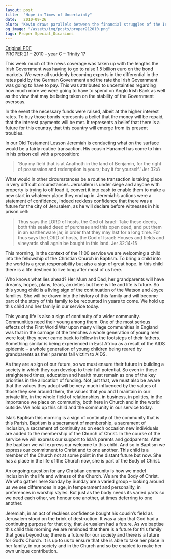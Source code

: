 ```yaml
---
layout: post
title:  "Hope in Times of Uncertainty"
date:   2010-09-26
blurb: "Kevin draws parallels between the financial struggles of the Irish Government and the biblical story of Jeremiah's land purchase during Jerusalem's siege. He emphasizes the importance of hope and confidence in the future, as exemplified by the baptism of a child in the congregation. The sermon underlines the need to invest in the future through education and health, and to instill values that will shape the next generation."
og_image: "/assets/img/posts/proper212010.png"
tags: Proper Special_Occasions
---
```

[Original PDF](/assets/pdf/proper212010.pdf)    
PROPER 21 – 2010 – year C – Trinity 17

This week much of the news coverage was taken up with the lengths the Irish Government was having to go to raise 1.5 billion euro on the bond markets. We were all suddenly becoming experts in the differential in the rates paid by the German Government and the rate the Irish Government was going to have to pay. This was attributed to uncertainties regarding how much more we were going to have to spend on Anglo Irish Bank as well as the view that may be being taken on the stability of the Government overseas.

In the event the necessary funds were raised, albeit at the higher interest rates. To buy those bonds represents a belief that the money will be repaid, that the interest payments will be met. It represents a belief that there is a future for this country, that this country will emerge from its present troubles.

In our Old Testament Lesson Jeremiah is conducting what on the surface would be a fairly routine transaction. His cousin Hanamel has come to him in his prison cell with a proposition:

> 'Buy my field that is at Anathoth in the land of Benjamin, for the right of possession and redemption is yours; buy it for yourself.' Jer 32:8

What would in other circumstances be a routine transaction is taking place in very difficult circumstances. Jerusalem is under siege and anyone with property is trying to off load it, convert it into cash to enable them to make a new start in whatever place they end up in. Jeremiah’s actions were a statement of confidence, indeed reckless confidence that there was a future for the city of Jerusalem, as he will declare before witnesses in his prison cell:

> Thus says the LORD of hosts, the God of Israel: Take these deeds, both this sealed deed of purchase and this open deed, and put them in an earthenware jar, in order that they may last for a long time. For thus says the LORD of hosts, the God of Israel: Houses and fields and vineyards shall again be bought in this land. Jer 32:14-15

This morning, in the context of the 11:00 service we are welcoming a child into the fellowship of the Christian Church in Baptism. To bring a child into the world is a great responsibility but also a sign of great hope. In this child there is a life destined to live long after most of us here.

Who knows what lies ahead? Her Mum and Dad, her grandparents will have dreams, hopes, plans, fears, anxieties but here is life and life is future. So this young child is a living sign of the continuation of the Watson and Joyce families. She will be drawn into the history of this family and will become part of the story of this family to be recounted in years to come. We hold up this child and her family in our service today.

This young life is also a sign of continuity of a wider community. Communities need their young among them. One of the most serious effects of the First World War upon many village communities in England was that in the carnage of the trenches a whole generation of young men were lost; they never came back to follow in the footsteps of their fathers. Something similar is being experienced in East Africa as a result of the AIDS epidemic – a whole generation of young children being reared by grandparents as their parents fall victim to AIDS.

As they are a sign of our future, so we must ensure their future in building a society in which they can develop to their full potential. So even in these straightened times, education and health must remain as one of the key priorities in the allocation of funding. Not just that, we must also be aware that the values they adopt will be very much influenced by the values of those they see around them, the values that you and I maintain in our private life, in the whole field of relationships, in business, in politics, in the importance we place on community, both here in Church and in the world outside. We hold up this child and the community in our service today.

Isla’s Baptism this morning is a sign of continuity of the community that is this Parish. Baptism is a sacrament of membership, a sacrament of inclusion, a sacrament of continuity as on each occasion new individuals are added to the membership of the Church of Christ. In the course of the service we will express our support to Isla’s parents and godparents. After the baptism we will express our welcome to this child. And so in Baptism we express our commitment to Christ and to one another. This child is a member of the Church not at some point in the distant future but now. She has a place in the life of the Church now, she is part of the Body of Christ.

An ongoing question for any Christian community is how we model inclusion in the life and witness of the Church. We are the Body of Christ. We who gather here Sunday by Sunday are a varied group – looking around us we see differences in age, in temperament and personality, in preferences in worship styles. But just as the body needs its varied parts so we need each other, we honour one another, at times deferring to one another.

Jeremiah, in an act of reckless confidence bought his cousin’s field as Jerusalem stood on the brink of destruction. It was a sign that God had a continuing purpose for that city, that Jerusalem had a future. As we baptise this child this morning we are reminded that there is a future for this family that goes beyond us; there is a future for our society and there is a future for God’s Church. It is up to us to ensure that she is able to take her place in her family, in our society and in the Church and so be enabled to make her own unique contribution.
